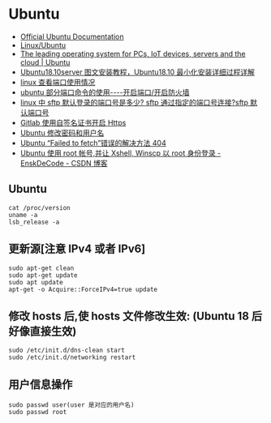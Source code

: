 # Ubuntu

- [Official Ubuntu Documentation](https://help.ubuntu.com/)
- [Linux/Ubuntu](https://www.cnblogs.com/bycnboy/p/10591620.html)
- [The leading operating system for PCs, IoT devices, servers and the cloud | Ubuntu](https://www.ubuntu.com/index_kylin)
- [Ubuntu18.10server 图文安装教程，Ubuntu18.10 最小化安装详细过程详解](http://www.piis.cn/zhishi/web1424.asp)
- [linux 查看端口使用情况](https://blog.csdn.net/zwhfyy/article/details/3971523)
- [ubuntu 部分端口命令的使用----开启端口/开启防火墙](http://www.cnblogs.com/zqunor/p/6417938.html)
- [linux 中 sftp 默认登录的端口号是多少? sftp 通过指定的端口号连接?sftp 默认端口号](https://www.cnblogs.com/chuanzhang053/p/8875759.html)
- [Gitlab 使用自签名证书开启 Https](https://www.jianshu.com/p/4111534b339f)
- [Ubuntu 修改密码和用户名](https://blog.csdn.net/qq_28959531/article/details/78989635)
- [Ubuntu “Failed to fetch”错误的解决方法 404](https://blog.csdn.net/xueer767/article/details/72864777)
- [Ubuntu 使用 root 帐号,并让 Xshell, Winscp 以 root 身份登录 - EnskDeCode - CSDN 博客](https://blog.csdn.net/tojohnonly/article/details/57184166)

## Ubuntu

```shell
cat /proc/version
uname -a
lsb_release -a
```

## 更新源[注意 IPv4 或者 IPv6]

```shell
sudo apt-get clean
sudo apt-get update
sudo apt update
apt-get -o Acquire::ForceIPv4=true update
```

## 修改 hosts 后,使 hosts 文件修改生效: (Ubuntu 18 后好像直接生效)

```shell
sudo /etc/init.d/dns-clean start
sudo /etc/init.d/networking restart
```

## 用户信息操作

```shell
sudo passwd user(user 是对应的用户名)
sudo passwd root
```
